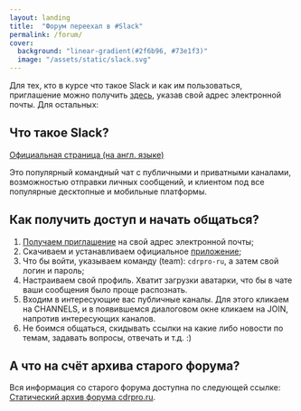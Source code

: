 ```yaml
---
layout: landing
title:  "Форум переехал в #Slack"
permalink: /forum/
cover:
  background: "linear-gradient(#2f6b96, #73e1f3)" 
  image: "/assets/static/slack.svg"
---
```


Для тех, кто в курсе что такое Slack и как им пользоваться, 
приглашение можно получить [здесь](https://cdrpro-ru-slackin.herokuapp.com/), указав свой адрес электронной почты.
Для остальных:

## Что такое Slack?

[Официальная страница (на англ. языке)](https://slack.com/is)

Это популярный командный чат с публичными и приватными каналами, возможностью отправки личных сообщений, и клиентом под все популярные десктопные и мобильные платформы.

## Как получить доступ и начать общаться?

1. [Получаем приглашение](https://cdrpro-ru-slackin.herokuapp.com/) на свой адрес электронной почты;
2. Скачиваем и устанавливаем официальное [приложение](https://slack.com/apps);
3. Что бы войти, указываем команду (team): `cdrpro-ru`, а затем свой логин и пароль;
4. Настраиваем свой профиль. Хватит загрузки аватарки, что бы в чате ваши сообщения было проще распознать.
5. Входим в интересующие вас публичные каналы. Для этого кликаем на CHANNELS, и в появившемся диалоговом окне кликаем на JOIN, напротив интересующих каналов.
6. Не боимся общаться, скидывать ссылки на какие либо новости по темам, задавать вопросы, отвечать и т.д. :)

## А что на счёт архива старого форума?

Вся информация со старого форума доступна по следующей ссылке:   
[Статический архив форума cdrpro.ru](http://cdrpro-forum-archive.github.io/forum.html).
